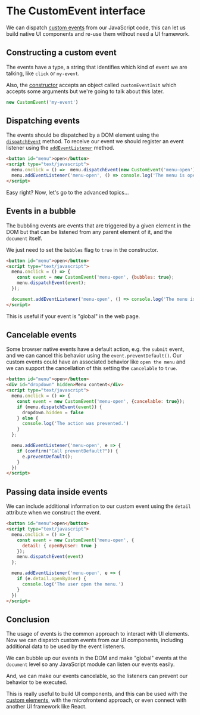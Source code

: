# The CustomEvent interface

We can dispatch [custom events](https://developer.mozilla.org/en-US/docs/Web/API/CustomEvent) from our JavaScript code, this can let us build native UI components and re-use them without need a UI framework.

## Constructing a custom event

The events have a type, a string that identifies which kind of event we are talking, like `click` or `my-event`.

Also, the [constructor](https://developer.mozilla.org/en-US/docs/Web/API/CustomEvent/CustomEvent) accepts an object called `customEventInit` which accepts some arguments but we're going to talk about this later.

```javascript
new CustomEvent('my-event')
```

## Dispatching events

The events should be dispatched by a DOM element using the [`dispatchEvent`](https://developer.mozilla.org/en-US/docs/Web/API/EventTarget/dispatchEvent) method. To receive our event we should register an event listener using the [`addEventListener`](https://developer.mozilla.org/en-US/docs/Web/API/EventTarget/addEventListener) method.

```html
<button id="menu">open</button>
<script type="text/javascript">
  menu.onclick = () =>  menu.dispatchEvent(new CustomEvent('menu-open'));
  menu.addEventListener('menu-open', () => console.log('The menu is open.'));
</script>
```

Easy right? Now, let's go to the advanced topics...

## Events in a bubble

The bubbling events are events that are triggered by a given element in the DOM but that can be listened from any parent element of it, and the `document` itself.

We just need to set the `bubbles` flag to `true` in the constructor.

```html
<button id="menu">open</button>
<script type="text/javascript">
  menu.onclick = () => {
    const event = new CustomEvent('menu-open', {bubbles: true};
    menu.dispatchEvent(event);
  });

  document.addEventListener('menu-open', () => console.log('The menu is open.'));
</script>
```

This is useful if your event is "global" in the web page.

## Cancelable events

Some browser native events have a default action, e.g. the `submit` event, and we can cancel this behavior using the `event.preventDefault()`. Our custom events could have an associated behavior like `open the menu` and we can support the cancellation of this setting the `cancelable` to `true`.

```html
<button id="menu">open</button>
<div id="dropdown" hidden>Menu content</div>
<script type="text/javascript">
  menu.onclick = () => {
    const event = new CustomEvent('menu-open', {cancelable: true});
    if (menu.dispatchEvent(event)) {
      dropdown.hidden = false
    } else {
      console.log('The action was prevented.')
    }
  };

  menu.addEventListener('menu-open', e => {
    if (confirm("Call preventDefault?")) {
      e.preventDefault();
    }
  })
</script>
```

## Passing data inside events

We can include additional information to our custom event using the `detail` attribute when we construct the event.

```html
<button id="menu">open</button>
<script type="text/javascript">
  menu.onclick = () => {
    const event = new CustomEvent('menu-open', {
      detail: { openByUser: true }
    });
    menu.dispatchEvent(event)
  };

  menu.addEventListener('menu-open', e => {
    if (e.detail.openByUser) {
      console.log('The user open the menu.')
    }
  })
</script>
```

## Conclusion

The usage of events is the common approach to interact with UI elements. Now we can dispatch custom events from our UI components, including additional data to be used by the event listeners.

We can bubble up our events in the DOM and make "global" events at the `document` level so any JavaScript module can listen our events easily.

And, we can make our events cancelable, so the listeners can prevent our behavior to be executed.

This is really useful to build UI components, and this can be used with the [custom elements](https://developer.mozilla.org/en-US/docs/Web/Web_Components/Using_custom_elements), with the microfrontend approach, or even connect with another UI framework like React.

